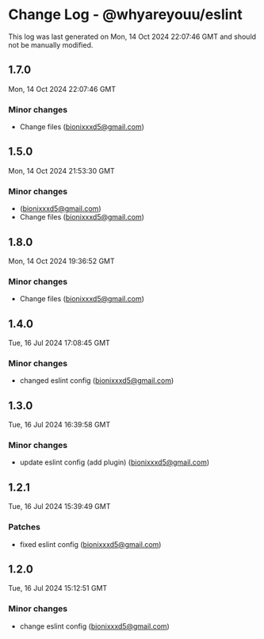 # Change Log - @whyareyouu/eslint

This log was last generated on Mon, 14 Oct 2024 22:07:46 GMT and should not be manually modified.

<!-- Start content -->

## 1.7.0

Mon, 14 Oct 2024 22:07:46 GMT

### Minor changes

- Change files (bionixxxd5@gmail.com)

## 1.5.0

Mon, 14 Oct 2024 21:53:30 GMT

### Minor changes

-  (bionixxxd5@gmail.com)
- Change files (bionixxxd5@gmail.com)

## 1.8.0

Mon, 14 Oct 2024 19:36:52 GMT

### Minor changes

- Change files (bionixxxd5@gmail.com)

## 1.4.0

Tue, 16 Jul 2024 17:08:45 GMT

### Minor changes

- changed eslint config (bionixxxd5@gmail.com)

## 1.3.0

Tue, 16 Jul 2024 16:39:58 GMT

### Minor changes

- update eslint config (add plugin) (bionixxxd5@gmail.com)

## 1.2.1

Tue, 16 Jul 2024 15:39:49 GMT

### Patches

- fixed eslint config (bionixxxd5@gmail.com)

## 1.2.0

Tue, 16 Jul 2024 15:12:51 GMT

### Minor changes

- change eslint config (bionixxxd5@gmail.com)
